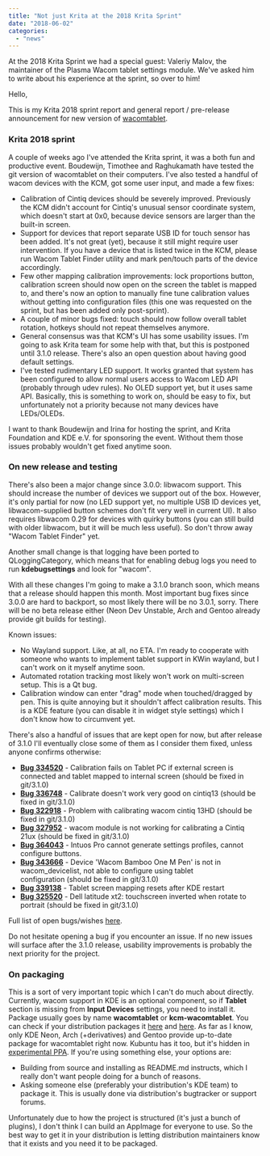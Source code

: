 ```yaml
---
title: "Not just Krita at the 2018 Krita Sprint"
date: "2018-06-02"
categories: 
  - "news"
---
```


At the 2018 Krita Sprint we had a special guest: Valeriy Malov, the maintainer of the Plasma Wacom tablet settings module. We've asked him to write about his experience at the sprint, so over to him!

Hello,

This is my Krita 2018 sprint report and general report / pre-release announcement for new version of [wacomtablet](https://userbase.kde.org/Wacomtablet).

### Krita 2018 sprint

A couple of weeks ago I've attended the Krita sprint, it was a both fun and productive event. Boudewijn, Timothee and Raghukamath have tested the git version of wacomtablet on their computers. I've also tested a handful of wacom devices with the KCM, got some user input, and made a few fixes:

- Calibration of Cintiq devices should be severely improved. Previously the KCM didn't account for Cintiq's unusual sensor coordinate system, which doesn't start at 0x0, because device sensors are larger than the built-in screen.
- Support for devices that report separate USB ID for touch sensor has been added. It's not great (yet), because it still might require user intervention. If you have a device that is listed twice in the KCM, please run Wacom Tablet Finder utility and mark pen/touch parts of the device accordingly.
- Few other mapping calibration improvements: lock proportions button, calibration screen should now open on the screen the tablet is mapped to, and there's now an option to manually fine tune calibration values without getting into configuration files (this one was requested on the sprint, but has been added only post-sprint).
- A couple of minor bugs fixed: touch should now follow overall tablet rotation, hotkeys should not repeat themselves anymore.
- General consensus was that KCM's UI has some usability issues. I'm going to ask Krita team for some help with that, but this is postponed until 3.1.0 release. There's also an open question about having good default settings.
- I've tested rudimentary LED support. It works granted that system has been configured to allow normal users access to Wacom LED API (probably through udev rules). No OLED support yet, but it uses same API. Basically, this is something to work on, should be easy to fix, but unfortunately not a priority because not many devices have LEDs/OLEDs.

I want to thank Boudewijn and Irina for hosting the sprint, and Krita Foundation and KDE e.V. for sponsoring the event. Without them those issues probably wouldn't get fixed anytime soon.

### On new release and testing

There's also been a major change since 3.0.0: libwacom support. This should increase the number of devices we support out of the box. However, it's only partial for now (no LED support yet, no multiple USB ID devices yet, libwacom-supplied button schemes don't fit very well in current UI). It also requires libwacom 0.29 for devices with quirky buttons (you can still build with older libwacom, but it will be much less useful). So don't throw away "Wacom Tablet Finder" yet.

Another small change is that logging have been ported to QLoggingCategory, which means that for enabling debug logs you need to run **kdebugsettings** and look for "wacom".

With all these changes I'm going to make a 3.1.0 branch soon, which means that a release should happen this month. Most important bug fixes since 3.0.0 are hard to backport, so most likely there will be no 3.0.1, sorry. There will be no beta release either (Neon Dev Unstable, Arch and Gentoo already provide git builds for testing).

Known issues:

- No Wayland support. Like, at all, no ETA. I'm ready to cooperate with someone who wants to implement tablet support in KWin wayland, but I can't work on it myself anytime soon.
- Automated rotation tracking most likely won't work on multi-screen setup. This is a Qt bug.
- Calibration window can enter "drag" mode when touched/dragged by pen. This is quite annoying but it shouldn't affect calibration results. This is a KDE feature (you can disable it in widget style settings) which I don't know how to circumvent yet.

There's also a handful of issues that are kept open for now, but after release of 3.1.0 I'll eventually close some of them as I consider them fixed, unless anyone confirms otherwise:

- [**Bug 334520**](https://bugs.kde.org/show_bug.cgi?id=334520) - Calibration fails on Tablet PC if external screen is connected and tablet mapped to internal screen (should be fixed in git/3.1.0)
- [**Bug 336748**](https://bugs.kde.org/show_bug.cgi?id=336748) - Calibrate doesn't work very good on cintiq13 (should be fixed in git/3.1.0)
- [**Bug 322918**](https://bugs.kde.org/show_bug.cgi?id=322918) - Problem with calibrating wacom cintiq 13HD (should be fixed in git/3.1.0)
- [**Bug 327952**](https://bugs.kde.org/show_bug.cgi?id=327952) - wacom module is not working for calibrating a Cintiq 21ux (should be fixed in git/3.1.0)
- [**Bug 364043**](https://bugs.kde.org/show_bug.cgi?id=364043) - Intuos Pro cannot generate settings profiles, cannot configure buttons.
- [**Bug 343666**](https://bugs.kde.org/show_bug.cgi?id=343666) - Device 'Wacom Bamboo One M Pen' is not in wacom\_devicelist, not able to configure using tablet configuration (should be fixed in git/3.1.0)
- [**Bug 339138**](https://bugs.kde.org/show_bug.cgi?id=339138) - Tablet screen mapping resets after KDE restart
- [**Bug 325520**](https://bugs.kde.org/show_bug.cgi?id=325520) - Dell latitude xt2: touchscreen inverted when rotate to portrait (should be fixed in git/3.1.0)

Full list of open bugs/wishes [here](https://bugs.kde.org/buglist.cgi?component=general&list_id=1520931&product=wacomtablet&resolution=---).

Do not hesitate opening a bug if you encounter an issue. If no new issues will surface after the 3.1.0 release, usability improvements is probably the next priority for the project.

### On packaging

This is a sort of very important topic which I can't do much about directly. Currently, wacom support in KDE is an optional component, so if **Tablet** section is missing from **Input Devices** settings, you need to install it. Package usually goes by name **wacomtablet** or **kcm-wacomtablet**. You can check if your distribution packages it [here](https://repology.org/metapackage/kcm-wacomtablet/versions) and [here](https://repology.org/metapackage/wacomtablet/versions). As far as I know, only KDE Neon, Arch (+derivatives) and Gentoo provide up-to-date package for wacomtablet right now. Kubuntu has it too, but it's hidden in [experimental PPA](https://launchpad.net/~kubuntu-ppa/+archive/ubuntu/experimental/+packages). If you're using something else, your options are:

- Building from source and installing as README.md instructs, which I really don't want people doing for a bunch of reasons.
- Asking someone else (preferably your distribution's KDE team) to package it. This is usually done via distribution's bugtracker or support forums.

Unfortunately due to how the project is structured (it's just a bunch of plugins), I don't think I can build an AppImage for everyone to use. So the best way to get it in your distribution is letting distribution maintainers know that it exists and you need it to be packaged.
